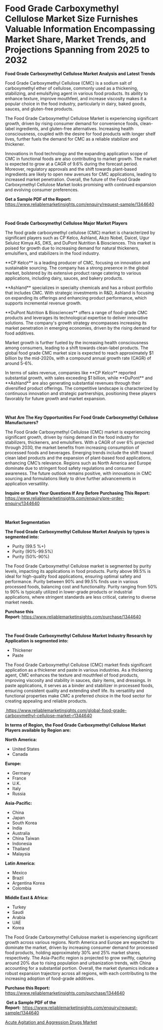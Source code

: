 <p><h1>Food Grade Carboxymethyl Cellulose Market Size Furnishes Valuable Information Encompassing Market Share, Market Trends, and Projections Spanning from 2025 to 2032</h1></p><p><strong>Food Grade Carboxymethyl Cellulose Market Analysis and Latest Trends</strong></p>
<p><p>Food Grade Carboxymethyl Cellulose (CMC) is a sodium salt of carboxymethyl ether of cellulose, commonly used as a thickening, stabilizing, and emulsifying agent in various food products. Its ability to enhance texture, improve mouthfeel, and increase viscosity makes it a popular choice in the food industry, particularly in dairy, baked goods, sauces, and gluten-free products. </p><p>The Food Grade Carboxymethyl Cellulose Market is experiencing significant growth, driven by rising consumer demand for convenience foods, clean-label ingredients, and gluten-free alternatives. Increasing health consciousness, coupled with the desire for food products with longer shelf lives, further fuels the demand for CMC as a reliable stabilizer and thickener. </p><p>Innovations in food technology and the expanding application scope of CMC in functional foods are also contributing to market growth. The market is expected to grow at a CAGR of 9.6% during the forecast period. Moreover, regulatory approvals and the shift towards plant-based ingredients are likely to open new avenues for CMC applications, leading to increased market penetration. Overall, the future of the Food Grade Carboxymethyl Cellulose Market looks promising with continued expansion and evolving consumer preferences.</p></p>
<p><strong>Get a Sample PDF of the Report:&nbsp;</strong> <a href="https://www.reliablemarketinsights.com/enquiry/request-sample/1344640?utm_campaign=3065&utm_medium=2&utm_source=Github&utm_content=ia&utm_term=24032025&utm_id=food-grade-carboxymethyl-cellulose">https://www.reliablemarketinsights.com/enquiry/request-sample/1344640</a></p>
<p>&nbsp;</p>
<p><strong>Food Grade Carboxymethyl Cellulose Major Market Players</strong></p>
<p><p>The food grade carboxymethyl cellulose (CMC) market is characterized by significant players such as CP Kelco, Ashland, Akzo Nobel, Daicel, Ugur Seluloz Kimya AS, DKS, and DuPont Nutrition & Biosciences. This market is poised for growth due to increasing demand for natural thickeners, emulsifiers, and stabilizers in the food industry.</p><p>**CP Kelco** is a leading producer of CMC, focusing on innovation and sustainable sourcing. The company has a strong presence in the global market, bolstered by its extensive product range catering to various applications, including dairy, sauces, and bakery products. </p><p>**Ashland** specializes in specialty chemicals and has a robust portfolio that includes CMC. With strategic investments in R&D, Ashland is focusing on expanding its offerings and enhancing product performance, which supports incremental revenue growth.</p><p>**DuPont Nutrition & Biosciences** offers a range of food-grade CMC products and leverages its technological expertise to deliver innovative solutions. The company's growth strategy encompasses increasing its market penetration in emerging economies, driven by the rising demand for food additives.</p><p>Market growth is further fueled by the increasing health consciousness among consumers, leading to a shift towards clean-label products. The global food grade CMC market size is expected to reach approximately $1 billion by the mid-2020s, with a compound annual growth rate (CAGR) of around 5-6%.</p><p>In terms of sales revenue, companies like **CP Kelco** reported substantial growth, with sales exceeding $1 billion, while **DuPont** and **Ashland** are also generating substantial revenues through their diversified product offerings. The competitive landscape is characterized by continuous innovation and strategic partnerships, positioning these players favorably for future growth and market expansion.</p></p>
<p>&nbsp;</p>
<p><strong>What Are The Key Opportunities For Food Grade Carboxymethyl Cellulose Manufacturers?</strong></p>
<p><p>The Food Grade Carboxymethyl Cellulose (CMC) market is experiencing significant growth, driven by rising demand in the food industry for stabilizers, thickeners, and emulsifiers. With a CAGR of over 6% projected through 2030, the market benefits from increasing consumption of processed foods and beverages. Emerging trends include the shift toward clean label products and the expansion of plant-based food applications, enhancing CMC’s relevance. Regions such as North America and Europe dominate due to stringent food safety regulations and consumer awareness. The future outlook remains positive, with innovations in CMC sourcing and formulations likely to drive further advancements in application versatility.</p></p>
<p><strong>Inquire or Share Your Questions If Any Before Purchasing This Report:</strong> <a href="https://www.reliablemarketinsights.com/enquiry/pre-order-enquiry/1344640?utm_campaign=3065&utm_medium=2&utm_source=Github&utm_content=ia&utm_term=24032025&utm_id=food-grade-carboxymethyl-cellulose">https://www.reliablemarketinsights.com/enquiry/pre-order-enquiry/1344640</a></p>
<p>&nbsp;</p>
<p><strong>Market Segmentation</strong></p>
<p><strong>The Food Grade Carboxymethyl Cellulose Market Analysis by types is segmented into:</strong></p>
<p><ul><li>Purity (99.5 %+)</li><li>Purity (90%-99.5%)</li><li>Purity (50%-90%)</li></ul></p>
<p><p>The Food Grade Carboxymethyl Cellulose market is segmented by purity levels, impacting its applications in food products. Purity above 99.5% is ideal for high-quality food applications, ensuring optimal safety and performance. Purity between 90% and 99.5% finds use in various processed foods, balancing cost and functionality. Purity ranging from 50% to 90% is typically utilized in lower-grade products or industrial applications, where stringent standards are less critical, catering to diverse market needs.</p></p>
<p><strong>Purchase this Report:&nbsp;</strong><a href="https://www.reliablemarketinsights.com/purchase/1344640?utm_campaign=3065&utm_medium=2&utm_source=Github&utm_content=ia&utm_term=24032025&utm_id=food-grade-carboxymethyl-cellulose">https://www.reliablemarketinsights.com/purchase/1344640</a></p>
<p>&nbsp;</p>
<p><strong>The Food Grade Carboxymethyl Cellulose Market Industry Research by Application is segmented into:</strong></p>
<p><ul><li>Thickener</li><li>Paste</li></ul></p>
<p><p>The Food Grade Carboxymethyl Cellulose (CMC) market finds significant application as a thickener and paste in various industries. As a thickening agent, CMC enhances the texture and mouthfeel of food products, improving viscosity and stability in sauces, dairy items, and dressings. In paste applications, it serves as a binder and stabilizer in processed foods, ensuring consistent quality and extending shelf life. Its versatility and functional properties make CMC a preferred choice in the food sector for creating appealing and reliable products.</p></p>
<p><a href="https://www.reliablemarketinsights.com/global-food-grade-carboxymethyl-cellulose-market-r1344640?utm_campaign=3065&utm_medium=2&utm_source=Github&utm_content=ia&utm_term=24032025&utm_id=food-grade-carboxymethyl-cellulose">&nbsp;https://www.reliablemarketinsights.com/global-food-grade-carboxymethyl-cellulose-market-r1344640</a></p>
<p><strong>In terms of Region, the Food Grade Carboxymethyl Cellulose Market Players available by Region are:</strong></p>
<p>
    <p> <strong> North America: </strong>
        <ul>
            <li>United States</li>
            <li>Canada</li>
        </ul>
        </p> 
    <p> <strong> Europe: </strong>
        <ul>
            <li>Germany</li>
            <li>France</li>
            <li>U.K.</li>
            <li>Italy</li>
            <li>Russia</li>
        </ul>
        </p> 
    <p> <strong> Asia-Pacific: </strong>
        <ul>
            <li>China</li>
            <li>Japan</li>
            <li>South Korea</li>
            <li>India</li>
            <li>Australia</li>
            <li>China Taiwan</li>
            <li>Indonesia</li>
            <li>Thailand</li>
            <li>Malaysia</li>
        </ul>
        </p> 
    <p> <strong> Latin America: </strong>
        <ul>
            <li>Mexico</li>
            <li>Brazil</li>
            <li>Argentina Korea</li>
            <li>Colombia</li>
        </ul>
        </p> 
    <p> <strong> Middle East & Africa: </strong>
        <ul>
            <li>Turkey</li>
            <li>Saudi</li>
            <li>Arabia</li>
            <li>UAE</li>
            <li>Korea</li>
        </ul>
    </p>
    </p>
<p><p>The Food Grade Carboxymethyl Cellulose market is experiencing significant growth across various regions. North America and Europe are expected to dominate the market, driven by increasing consumer demand for processed food products, holding approximately 30% and 25% market shares, respectively. The Asia-Pacific region is projected to grow swiftly, capturing around 20% due to rising population and urbanization trends, with China accounting for a substantial portion. Overall, the market dynamics indicate a robust expansion trajectory across all regions, with each contributing to the increasing adoption of food-grade additives.</p></p>
<p><strong>Purchase this Report: </strong><a href="https://www.reliablemarketinsights.com/purchase/1344640?utm_campaign=3065&utm_medium=2&utm_source=Github&utm_content=ia&utm_term=24032025&utm_id=food-grade-carboxymethyl-cellulose">https://www.reliablemarketinsights.com/purchase/1344640</a></p>
<p>&nbsp;<strong>Get a Sample PDF of the Report:&nbsp;&nbsp;</strong><a href="https://www.reliablemarketinsights.com/enquiry/request-sample/1344640?utm_campaign=3065&utm_medium=2&utm_source=Github&utm_content=ia&utm_term=24032025&utm_id=food-grade-carboxymethyl-cellulose">https://www.reliablemarketinsights.com/enquiry/request-sample/1344640</a></p>
<p><strong></strong></p>
<p><p><a href="https://github.com/akermigarib/Market-Research-Report-List-1/blob/main/acute-agitation-and-aggression-drugs-market.md?utm_campaign=3065&utm_medium=2&utm_source=Github&utm_content=ia&utm_term=24032025&utm_id=food-grade-carboxymethyl-cellulose">Acute Agitation and Aggression Drugs Market</a></p></p>